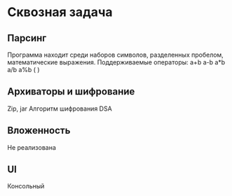 # Сквозная задача
## Парсинг
Программа находит среди наборов символов, разделенных пробелом, математические выражения. 
Поддерживаемые операторы: a+b a-b a*b a/b a%b ( )
## Архиваторы и шифрование
Zip, jar
Алгоритм шифрования DSA
## Вложенность
Не реализована
## UI
Консольный
